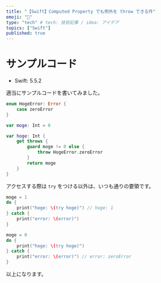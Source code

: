 ```yaml
---
title: "【Swift】Computed Property でも例外を throw できる件"
emoji: "🔖"
type: "tech" # tech: 技術記事 / idea: アイデア
topics: ["Swift"]
published: true
---
```


# サンプルコード

- Swift: 5.5.2

適当にサンプルコードを書いてみました。

```swift
enum HogeError: Error {
    case zeroError
}

var moge: Int = 0

var hoge: Int {
    get throws {
        guard moge != 0 else {
            throw HogeError.zeroError
        }
        return moge
    }
}
```

アクセスする際は `try` をつける以外は、いつも通りの要領です。

```swift
moge = 1
do {
    print("hoge: \(try hoge)") // hoge: 1
} catch {
    print("error: \(error)")
}

moge = 0
do {
    print("hoge: \(try hoge)")
} catch {
    print("error: \(error)") // error: zeroError
}
```

以上になります。